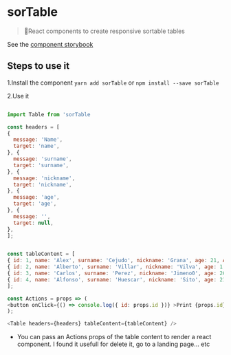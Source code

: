 # sorTable 

> 🏓React components to create responsive sortable tables

See the [component storybook](https://volandoboyz.github.io/sorTable/storybook-static/
)

## Steps to use it

1.Install the component
  `yarn add sorTable` 
  or 
  `npm install --save sorTable`

2.Use it 
  ```javascript

  import Table from 'sorTable 

const headers = [
  {
    message: 'Name',
    target: 'name',
  }, {
    message: 'surname',
    target: 'surname',
  }, {
    message: 'nickname',
    target: 'nickname',
  }, {
    message: 'age',
    target: 'age',
  }, {
    message: '',
    target: null,
  },
];


const tableContent = [
  { id: 1, name: 'Alex', surname: 'Cejudo', nickname: 'Grana', age: 21, Actions: <Actions id={1} /> },
  { id: 2, name: 'Alberto', surname: 'Villar', nickname: 'Vilva', age: 1, Actions: <Actions id={2} /> },
  { id: 3, name: 'Carlos', surname: 'Perez', nickname: 'Jimeno0', age: 26, Actions: <Actions id={3} /> },
  { id: 4, name: 'Alfonso', surname: 'Huescar', nickname: 'Sito', age: 210, Actions: <Actions id={4} /> },
];

const Actions = props => (
  <button onClick={() => console.log({ id: props.id })} >Print {props.id}</button>
);

<Table headers={headers} tableContent={tableContent} />
```
* You can pass an Actions props of the table content to render a react component.
  I found it usefull for delete it, go to a landing page... etc
